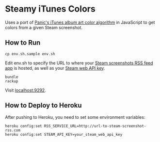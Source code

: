 # Steamy iTunes Colors

Uses a port of [Panic's iTunes album art color algorithm](http://www.panic.com/blog/2012/12/itunes-11-and-colors/) in JavaScript to get colors from a given Steam screenshot.

## How to Run

    cp env.sh.sample env.sh

Edit env.sh to specify the URL to where your
[Steam screenshots RSS feed app](https://github.com/moneypenny/steam-screenshots-rss)
is hosted, as well as your [Steam web API key](http://steamcommunity.com/dev).

    bundle
    rackup

Visit [localhost:9292](http://localhost:9292).

## How to Deploy to Heroku

After pushing to Heroku, you need to set some environment variables:

    heroku config:set RSS_SERVICE_URL=http://url-to-steam-screenshot-rss.com
    heroku config:set STEAM_API_KEY=your_steam_web_api_key

